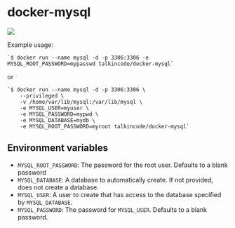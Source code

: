 # docker-mysql
[![](https://badge.imagelayers.io/talkincode/docker-mysql:latest.svg)](https://imagelayers.io/?images=talkincode/docker-mysql:latest 'Get your own badge on imagelayers.io')

Example usage: 

    `$ docker run --name mysql -d -p 3306:3306 -e MYSQL_ROOT_PASSWORD=mypasswd talkincode/docker-mysql`
     
or

    `$ docker run --name mysql -d -p 3306:3306 \
        --privileged \
        -v /home/var/lib/mysql:/var/lib/mysql \
        -e MYSQL_USER=myuser \
        -e MYSQL_PASSWORD=mypwd \
        -e MYSQL_DATABASE=mydb \
        -e MYSQL_ROOT_PASSWORD=myroot talkincode/docker-mysql`
      
     

## Environment variables


 - `MYSQL_ROOT_PASSWORD`: The password for the root user. Defaults to a blank password
 - `MYSQL_DATABASE`: A database to automatically create. If not provided, does not create a database.
 - `MYSQL_USER`: A user to create that has access to the database specified by `MYSQL_DATABASE`.
 - `MYSQL_PASSWORD`: The password for `MYSQL_USER`. Defaults to a blank password.
